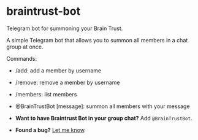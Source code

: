 # braintrust-bot
Telegram bot for summoning your Brain Trust.

A simple Telegram bot that allows you to summon all members in a chat group at once. 

Commands:
- /add: add a member by username
- /remove: remove a member by username
- /members: list members
- @BrainTrustBot [message]: summon all members with your message

- **Want to have Braintrust Bot in your group chat?** Add `@BrainTrustBot`.
- **Found a bug?** [Let me know](https://github.com/terabyte128/braintrust-bot/issues).
